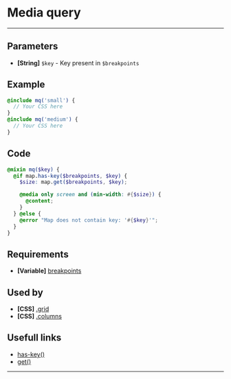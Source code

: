 # Media query

---

## Parameters

- **[String]** `$key` - Key present in `$breakpoints`

## Example

```scss
@include mq('small') {
  // Your CSS here
}
@include mq('medium') {
  // Your CSS here
}
```

## Code

```scss
@mixin mq($key) {
  @if map.has-key($breakpoints, $key) {
    $size: map.get($breakpoints, $key);

    @media only screen and (min-width: #{$size}) {
      @content;
    }
  } @else {
    @error "Map does not contain key: '#{$key}'";
  }
}
```

## Requirements

- **[Variable]** [breakpoints](variables/breakpoints.md)

## Used by

- **[CSS]** [.grid](css/utilities/grid.md)
- **[CSS]** [.columns](css/utilities/grid.md)

## Usefull links

- [has-key()](https://sass-lang.com/documentation/modules/map#has-key)
- [get()](https://sass-lang.com/documentation/modules/map#get)

---
